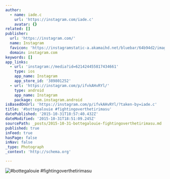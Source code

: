 ```yaml
---
author:
  - name: iade.c
    url: 'https://instagram.com/iade.c'
    avatar: {}
related: []
publisher:
  url: 'https://instagram.com/'
  name: Instagram
  favicon: 'https://instagramstatic-a.akamaihd.net/bluebar/64b94d2/images/ico/favicon.ico'
  domain: instagram.com
keywords: []
app_links:
  - url: 'instagram://media?id=621424455817434661'
    type: ios
    app_name: Instagram
    app_store_id: '389801252'
  - url: 'https://instagram.com/p/ifvkAHvRYl/'
    type: android
    app_name: Instagram
    package: com.instagram.android
isBasedOnUrl: 'https://instagram.com/p/ifvkAHvRYl/?taken-by=iade.c'
title: '#bottegalouie #fightingoverthetirimasu'
datePublished: '2015-10-31T18:57:40.432Z'
dateModified: '2015-10-31T18:51:09.245Z'
sourcePath: _posts/2015-10-31-bottegalouie-fightingoverthetirimasu.md
published: true
inFeed: true
hasPage: false
inNav: false
_type: Photograph
_context: 'http://schema.org'

---
```

![&num;bottegalouie &num;fightingoverthetirimasu](https://igcdn-photos-b-a.akamaihd.net/hphotos-ak-xap1/t51.2885-15/e15/1171951_245578732272873_1434099445_n.jpg)